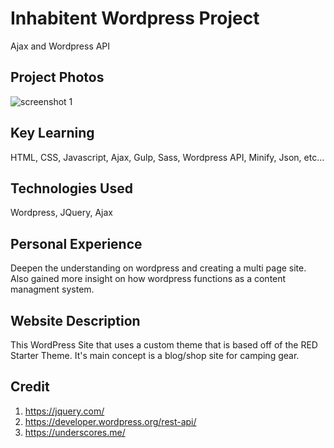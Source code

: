 # Inhabitent Wordpress Project
Ajax and Wordpress API

## Project Photos

![screenshot 1](/themes/inhabitent/images/screencap1.png)

## Key Learning
HTML, CSS, Javascript, Ajax, Gulp, Sass, Wordpress API, Minify, Json, etc...

## Technologies Used
Wordpress, JQuery, Ajax

## Personal Experience
Deepen the understanding on wordpress and creating a multi page site. Also gained more insight on how wordpress functions as a content managment system.

## Website Description
This WordPress Site that uses a custom theme that is based off of the RED Starter Theme. It's main concept is a blog/shop site for camping gear.

## Credit
1. https://jquery.com/
2. https://developer.wordpress.org/rest-api/
3. https://underscores.me/
